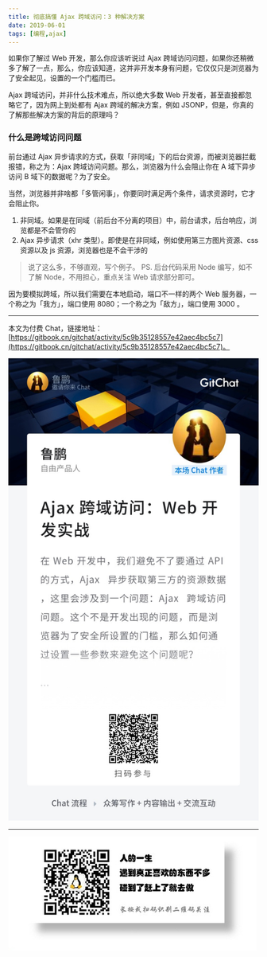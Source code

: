 ```yaml
---
title: 彻底搞懂 Ajax 跨域访问：3 种解决方案
date: 2019-06-01
tags: [编程,ajax]
---
```


如果你了解过 Web 开发，那么你应该听说过 Ajax 跨域访问问题，如果你还稍微多了解了一点，那么，你应该知道，这并非开发本身有问题，它仅仅只是浏览器为了安全起见，设置的一个门槛而已。

Ajax 跨域访问，并非什么技术难点，所以绝大多数 Web 开发者，甚至直接都忽略它了，因为网上到处都有 Ajax 跨域的解决方案，例如 JSONP，但是，你真的了解那些解决方案的背后的原理吗？

### 什么是跨域访问问题
前台通过 Ajax 异步请求的方式，获取「非同域」下的后台资源，而被浏览器拦截报错，称之为：Ajax 跨域访问问题。那么，浏览器为什么会阻止你在 A 域下异步访问 B 域下的数据呢？为了安全。

当然，浏览器并非啥都「多管闲事」，你要同时满足两个条件，请求资源时，它才会阻止你。

1. 非同域。如果是在同域（前后台不分离的项目）中，前台请求，后台响应，浏览都是不会管你的
2. Ajax 异步请求（xhr 类型）。即使是在非同域，例如使用第三方图片资源、css 资源以及 js 资源，浏览器也是不会干涉的

>  说了这么多，不够直观，写个例子。
> PS. 后台代码采用 Node 编写，如不了解 Node，不用担心，重点关注 Web 请求部分即可。

因为要模拟跨域，所以我们需要在本地启动，端口不一样的两个 Web 服务器，一个称之为「我方」，端口使用 8080；一个称之为「敌方」，端口使用 3000 。

- - - - - 

本文为付费 Chat，链接地址：[https://gitbook.cn/gitchat/activity/5c9b35128557e42aec4bc5c7](https://gitbook.cn/gitchat/activity/5c9b35128557e42aec4bc5c7)。

![](/image/IMG_1932.JPG)

---
![](/image/weixin.jpg)
